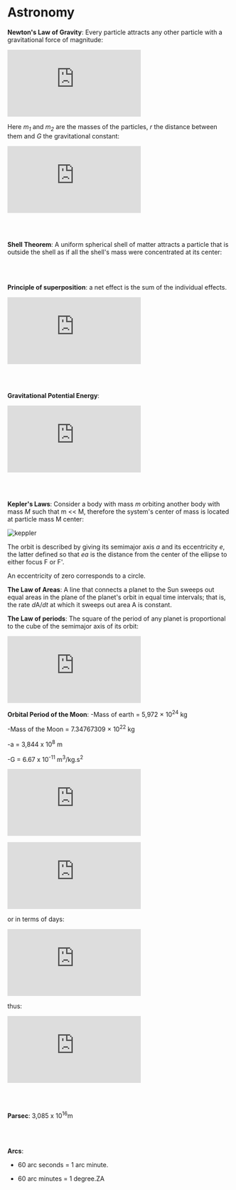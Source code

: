 <h1>Astronomy</h1>

__Newton's Law of Gravity__: Every particle attracts any other particle with a gravitational force of magnitude:

![equation](https://latex.codecogs.com/gif.latex?F%3DG%5Cfrac%7Bm_%7B1%7Dm_%7B2%7D%7D%7Br%5E%7B2%7D%7D)

Here *m<sub>1</sub>* and *m<sub>2</sub>* are the masses of the particles, *r* the distance between them and *G* the gravitational constant:

![equation](https://latex.codecogs.com/gif.latex?G%3D6.67%20%5Ctimes%2010%5E%7B-11%7D%5Cfrac%7BN%5Ccdot%20m%5E%7B2%7D%7D%7Bkg%5E%7B2%7D%7D)

<br>
<br>

__Shell Theorem__: A uniform spherical shell of matter attracts a particle that is outside the shell as if all the shell's mass were concentrated at its center:

<br>
<br>

__Principle of superposition__: a net effect is the sum of the individual effects.

![equation](https://latex.codecogs.com/gif.latex?%5Coverrightarrow%7BF%7D_%7B1%2Cnet%7D%20%3D%20%5Coverrightarrow%7BF%7D_%7B12%7D&plus;%5Coverrightarrow%7BF%7D_%7B13%7D&plus;...&plus;%5Coverrightarrow%7BF%7D_%7B1n%7D)

<br>
<br>

__Gravitational Potential Energy__:

![equation](https://latex.codecogs.com/gif.latex?U%3D-%5Cfrac%7BGMm%7D%7Br%7D)

<br>
<br>

__Kepler's Laws__: Consider a body with mass *m* orbiting another body with mass *M* such that m << M, therefore the system's center of mass is located at particle mass M center:

![keppler](https://user-images.githubusercontent.com/68278907/89825698-484e1000-db55-11ea-9040-20f27bd234e2.png)

The orbit is described by giving its semimajor axis *a* and its eccentricity *e*, the latter defined so that *ea* is the distance from the center of the ellipse to either focus F or F'.

An eccentricity of zero corresponds to a circle.

__The Law of Areas__: A line that connects a planet to the Sun sweeps out equal areas in the plane of the planet's orbit in equal time intervals; that is, the rate *d*A/*dt* at which it sweeps out area A is constant.

__The Law of periods__: The square of the period of any planet is proportional to the cube of the semimajor axis of its orbit:

![equation](https://latex.codecogs.com/gif.latex?T%5E%7B2%7D%3D%28%5Cfrac%7B4%5Cpi%5E%7B2%7D%7D%7BG%28M_%7B1%7D&plus;M_%7B2%7D%29%7D%29a%5E%7B3%7D)

__Orbital Period of the Moon__:
-Mass of earth = 5,972 × 10<sup>24</sup> kg

-Mass of the Moon = 7.34767309 × 10<sup>22</sup> kg

-a = 3,844 x 10<sup>8</sup> m

-G = 6.67 x 10<sup>-11</sup> m<sup>3</sup>/kg.s<sup>2</sup>

![equation](https://latex.codecogs.com/gif.latex?T%5E%7B2%7D%3D%28%5Cfrac%7B4%5Cpi%5E%7B2%7D%7D%7B%286.67%20%5Ctimes%2010%5E%7B-11%7D%5Cfrac%7Bm%5E%7B3%7D%7D%7Bkg%5Ccdot%20s%5E%7B2%7D%7D%29%285%2C%20972%20%5Ctimes%2010%5E%7B24%7Dkg&plus;7%2C347%20%5Ctimes%2010%5E%7B22%7Dkg%29%7D%29%283%2C844%20%5Ctimes%2010%5E%7B8%7Dm%29%5E%7B3%7D)

![equation](https://latex.codecogs.com/gif.latex?T%5Capprox%202.36%20%5Ctimes%2010%5E%7B6%7Ds)

or in terms of days:

![equation](https://latex.codecogs.com/gif.latex?T%5Capprox%202.36%20%5Ctimes%2010%5E%7B6%7Ds%20%5Ctimes%20%5Cfrac%7B1%20%5C%20hour%7D%7B3600%20s%7D%5Ctimes%20%5Cfrac%7B1%20%5C%20day%7D%7B24%20hours%7D)

thus:

![equation](https://latex.codecogs.com/gif.latex?T%5Capprox%2027%2C3%20%5C%20days)

<br>
<br>

__Parsec__: 3,085 x 10<sup>16</sup>m

<br>
<br>

__Arcs__: 

- 60 arc seconds = 1 arc minute. 

- 60 arc minutes = 1 degree.ZA

